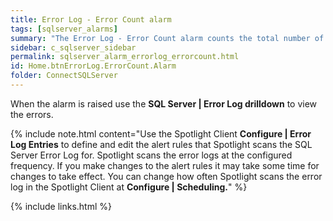 ```yaml
---
title: ﻿Error Log - Error Count alarm
tags: [sqlserver_alarms]
summary: "The Error Log - Error Count alarm counts the total number of entries that were filtered from the SQL Server Error Log during the last sampling period according to the match/ignore filtering rules set by Configure Error Log Entries."
sidebar: c_sqlserver_sidebar
permalink: sqlserver_alarm_errorlog_errorcount.html
id: Home.btnErrorLog.ErrorCount.Alarm
folder: ConnectSQLServer
---
```



When the alarm is raised use the **SQL Server \| Error Log drilldown** to view the errors.

{% include note.html content="Use the Spotlight Client **Configure \| Error Log Entries** to define and edit the alert rules that Spotlight scans the SQL Server Error Log for. Spotlight scans the error logs at the configured frequency. If you make changes to the alert rules it may take some time for changes to take effect. You can change how often Spotlight scans the error log in the Spotlight Client at **Configure \| Scheduling.**" %}


{% include links.html %}
